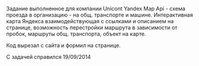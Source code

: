 Задание выполненное для компании Unicont
Yandex Map Api - схема проезда в организацию - на общ. транспорте и машине.
Интерактивная карта Яндекса взаимодействующая с ссылками и описанием на странице, возможность перестройки маршрута в зависимости от пробок, маршруты общ. транспорта, объект на карте.

Код вырезал с сайта и формил на странице.

С задачей справился 19/09/2014